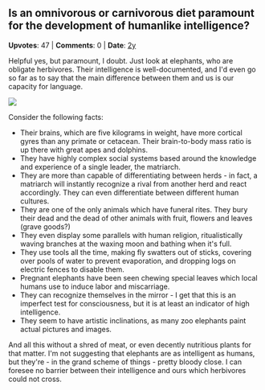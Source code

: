 ## Is an omnivorous or carnivorous diet paramount for the development of humanlike intelligence?
    
**Upvotes**: 47 | **Comments**: 0 | **Date**: [2y](https://www.quora.com/Is-an-omnivorous-or-carnivorous-diet-paramount-for-the-development-of-humanlike-intelligence/answer/Gary-Meaney)

Helpful yes, but paramount, I doubt. Just look at elephants, who are obligate herbivores. Their intelligence is well-documented, and I'd even go so far as to say that the main difference between them and us is our capacity for language.

![](https://qph.fs.quoracdn.net/main-qimg-9ae3e910b9afaabe0b7ed20f3d3da698-lq)

Consider the following facts:

*   Their brains, which are five kilograms in weight, have more cortical gyres than any primate or cetacean. Their brain-to-body mass ratio is up there with great apes and dolphins.
*   They have highly complex social systems based around the knowledge and experience of a single leader, the matriarch.
*   They are more than capable of differentiating between herds - in fact, a matriarch will instantly recognize a rival from another herd and react accordingly. They can even differentiate between different human cultures.
*   They are one of the only animals which have funeral rites. They bury their dead and the dead of other animals with fruit, flowers and leaves (grave goods?)
*   They even display some parallels with human religion, ritualistically waving branches at the waxing moon and bathing when it's full.
*   They use tools all the time, making fly swatters out of sticks, covering over pools of water to prevent evaporation, and dropping logs on electric fences to disable them.
*   Pregnant elephants have been seen chewing special leaves which local humans use to induce labor and miscarriage.
*   They can recognize themselves in the mirror - I get that this is an imperfect test for consciousness, but it is at least an indicator of high intelligence.
*   They seem to have artistic inclinations, as many zoo elephants paint actual pictures and images.

And all this without a shred of meat, or even decently nutritious plants for that matter. I'm not suggesting that elephants are as intelligent as humans, but they're - in the grand scheme of things - pretty bloody close. I can foresee no barrier between their intelligence and ours which herbivores could not cross.

